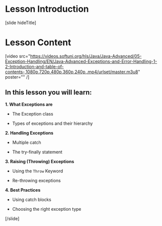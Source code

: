 # Lesson Introduction

[slide hideTitle]

# Lesson Content

[video src="https://videos.softuni.org/hls/Java/Java-Advanced/05-Exception-Handling/EN/Java-Advanced-Exceptions-and-Error-Handling-1-2-Introduction-and-table-of-contents-,1080p,720p,480p,360p,240p,.mp4/urlset/master.m3u8" poster="" /]

## In this lesson you will learn:

**1. What Exceptions are**

- The Exception class

- Types of exceptions and their hierarchy

**2. Handling Exceptions**

- Multiple catch

- The try-finally statement

**3. Raising (Throwing) Exceptions**

- Using the `Throw` Keyword

- Re-throwing exceptions

**4. Best Practices**

- Using catch blocks

- Choosing the right exception type

[/slide]
